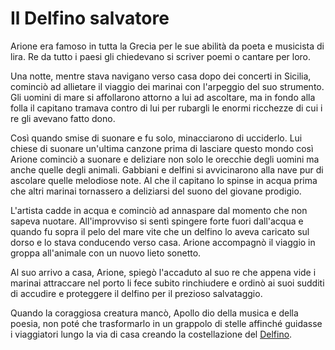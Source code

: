 # Il Delfino salvatore
Arione era famoso in tutta la Grecia per le sue abilità da poeta e musicista di lira.
Re da tutto i paesi gli chiedevano si scriver poemi o cantare per loro.

Una notte, mentre stava navigano verso casa dopo dei concerti in Sicilia, cominciò ad allietare il viaggio dei marinai con l'arpeggio del suo strumento.
Gli uomini di mare si affollarono attorno a lui ad ascoltare, ma in fondo alla folla il capitano tramava contro di lui per rubargli le enormi ricchezze di cui i re gli avevano fatto dono.

Così quando smise di suonare e fu solo, minacciarono di ucciderlo. Lui chiese di suonare un'ultima canzone prima di lasciare questo mondo così Arione cominciò a suonare e deliziare non solo le orecchie degli uomini ma anche quelle degli animali. 
Gabbiani e delfini si avvicinarono alla nave pur di ascolare quelle melodiose note.
Al che il capitano lo spinse in acqua prima che altri marinai tornassero a deliziarsi del suono del giovane prodigio.

L'artista cadde in acqua e cominciò ad annaspare dal momento che non sapeva nuotare. All'improvviso si sentì spingere forte fuori dall'acqua e quando fu sopra il pelo del mare vite che un delfino lo aveva caricato sul dorso e lo stava conducendo verso casa.
Arione accompagnò il viaggio in groppa all'animale con un nuovo lieto sonetto.

Al suo arrivo a casa, Arione, spiegò l'accaduto al suo re che appena vide i marinai attraccare nel porto li fece subito rinchiudere e ordinò ai suoi sudditi di accudire e proteggere il delfino per il prezioso salvataggio.

Quando la coraggiosa creatura mancò, Apollo dio della musica e della poesia, non poté che trasformarlo in un grappolo di stelle affinché guidasse i viaggiatori lungo la via di casa creando la costellazione del [Delfino](https://it.wikipedia.org/wiki/Delfino_(costellazione)).